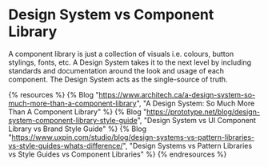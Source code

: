 # Design System vs Component Library

A component library is just a collection of visuals i.e. colours, button stylings, fonts, etc. A Design System takes it to the next level by including standards and documentation around the look and usage of each component. The Design System acts as the single-source of truth.

{% resources %}
  {% Blog "https://www.architech.ca/a-design-system-so-much-more-than-a-component-library", "A Design System: So Much More Than A Component Library" %}
  {% Blog "https://prototype.net/blog/design-system-component-library-style-guide", "Design System vs UI Component Library vs Brand Style Guide" %}
  {% Blog "https://www.uxpin.com/studio/blog/design-systems-vs-pattern-libraries-vs-style-guides-whats-difference/", "Design Systems vs Pattern Libraries vs Style Guides vs Component Libraries" %}
{% endresources %}


